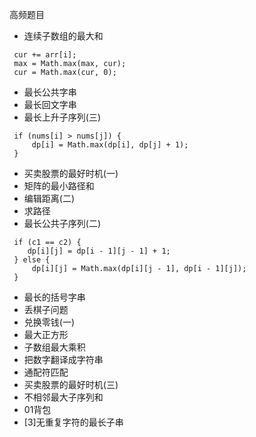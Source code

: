 
高频题目

- 连续子数组的最大和
```
 cur += arr[i];
 max = Math.max(max, cur);
 cur = Math.max(cur, 0);
```

- 最长公共字串
- 最长回文字串
- 最长上升子序列(三)
```
 if (nums[i] > nums[j]) {
     dp[i] = Math.max(dp[i], dp[j] + 1);
 }
```
- 买卖股票的最好时机(一)
- 矩阵的最小路径和
- 编辑距离(二)
- 求路径
- 最长公共子序列(二)

```
 if (c1 == c2) {
    dp[i][j] = dp[i - 1][j - 1] + 1;
 } else {
     dp[i][j] = Math.max(dp[i][j - 1], dp[i - 1][j]);
 }
```

- 最长的括号字串
- 丢棋子问题
- 兑换零钱(一)
- 最大正方形
- 子数组最大乘积
- 把数字翻译成字符串
- 通配符匹配
- 买卖股票的最好时机(三)
- 不相邻最大子序列和
- 01背包
- [3]无重复字符的最长子串